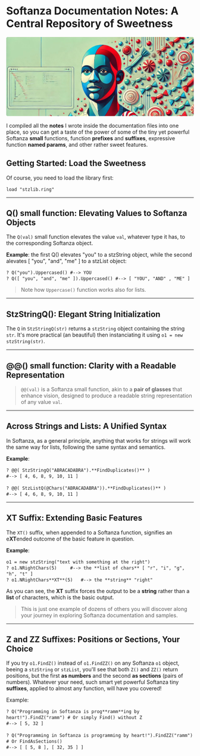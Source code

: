 # Softanza Documentation Notes: A Central Repository of Sweetness
![Softanza Sweetness, by Microsoft Image AI](../images/stznotes.jpg)

I compiled all the **notes** I wrote inside the documentation files into one place, so you can get a taste of the power of some of the tiny yet powerful Softanza **small** functions, function **prefixes** and **suffixes**, expressive function **named params**, and other rather sweet features.

## Getting Started: Load the Sweetness
Of course, you need to load the library first:
```ring
load "stzlib.ring"
```
---

## Q() small function: Elevating Values to Softanza Objects

The `Q(val)` small function elevates the value `val`, whatever type it has, to the corresponding Softanza object.

**Example**: the first Q() elevates "you" to a stzString object, while the second alevates [ "you", "and", "me" ] to a stzList object:

```ring
? Q("you").Uppercased() #--> YOU
? Q([ "you", "and", "me" ]).Uppercased() #--> [ "YOU", "AND" , "ME" ]
```

>Note how `Uppercase()` function works also for lists.

---

## StzStringQ(): Elegant String Initialization

The `Q` in `StzStringQ(str)` returns a `stzString` object containing the string `str`. It's more practical (an beautiful) then instanciating it using `o1 = new stzString(str)`.

---

## @@() small function: Clarity with a Readable Representation
>`@@(val)` is a Softanza small function, akin to a **pair of glasses** that enhance vision, designed to produce a readable string representation of any value `val`.

---

## Across Strings and Lists: A Unified Syntax

In Softanza, as a general principle, anything that works for strings will work the same way for lists, following the same syntax and semantics.

**Example**:

```ring
? @@( StzStringQ("ABRACADABRA").**FindDuplicates()** )
#--> [ 4, 6, 8, 9, 10, 11 ]

? @@( StzListQ(@Chars("ABRACADABRA")).**FindDuplicates()** )
#--> [ 4, 6, 8, 9, 10, 11 ]
```

---

## XT Suffix: Extending Basic Features

The `XT()` suffix, when appended to a Softanza function, signifies an e**XT**ended outcome of the basic feature in question.

**Example**:
```ring
o1 = new stzString("text with something at the right")
? o1.NRightChars(5)     #--> the **list of chars** [ "r", "i", "g", "h", "t" ]
? o1.NRightChars**XT**(5)   #--> the **string** "right"
```

As you can see, the **XT** suffix forces the output to be a **string** rather than a **list** of characters, which is the basic output.

>This is just one example of dozens of others you will discover along your journey in exploring Softanza documentation and samples.

---

## Z and ZZ Suffixes: Positions or Sections, Your Choice

If you try `o1.FindZ()` instead of `o1.FindZZ()` on any Softanza `o1` object, beeing a `stzString` or `stzList`, you'll see that both `Z()` and `ZZ()` return positions, but the first **as numbers** and the second **as sections** (pairs of numbers). Whatever your need, such smart yet powerful Softanza tiny **suffixes**, applied to almost any function, will have you covered!

Example:
```ring
? Q("Programming in Softanza is prog**ramm**ing by heart!").FindZ("ramm") # Or simply Find() without Z
#--> [ 5, 32 ]

? Q("Programming in Softanza is programming by heart!").FindZZ("ramm") # Or FindAsSections()
#--> [ [ 5, 8 ], [ 32, 35 ] ]
```

